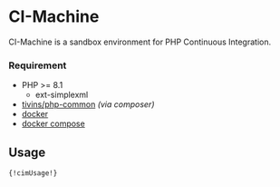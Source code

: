 # CI-Machine

CI-Machine is a sandbox environment for PHP Continuous Integration.

### Requirement

* PHP >= 8.1
  * ext-simplexml
* [tivins/php-common](https://github.com/tivins/php-common) *(via composer)*
* [docker](https://www.docker.com/)
* [docker compose](https://docs.docker.com/compose/install/)

## Usage

```shell
{!cimUsage!}
```
